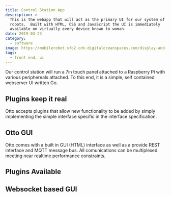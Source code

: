 ```yaml
---
title: Control Station App
description: > 
  This is the webapp that will act as the primary UI for our system of
  robots.  Built with HTML, CSS and JavaScript the UI is immediately
  available on virtually every device known to woman.
date: 2019-03-23
category:
  - software
image: https://mobilerobot.sfo2.cdn.digitaloceanspaces.com/display-and-motors.jpg
tags:
  - front end, ui
---
```


Our control station will run a 7in touch panel attached to a Raspberry
Pi with various periphereals attached.  To this end, it is a simple,
self contained webserver UI written Go.

## Plugins keep it real

Otto accepts plugins that allow new functionality to be added by
simply implementing the simple interface specific in the interface
specification. 

## Otto GUI

Otto comes with a built in GUI (HTML) interface as well as a provide
REST interface and MQTT message bus.  All comunications can be
multiplexed meeting near realtime performance constraints.


## Plugins Available

## Websocket based GUI

